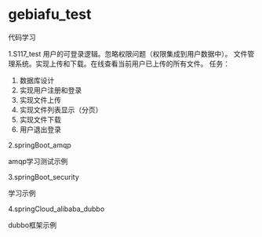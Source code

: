 # gebiafu_test
代码学习

1.S117_test
  用户的可登录逻辑。忽略权限问题（权限集成到用户数据中）。
文件管理系统。实现上传和下载。在线查看当前用户已上传的所有文件。
任务：
  1. 数据库设计
  2. 实现用户注册和登录
  3. 实现文件上传
  4. 实现文件列表显示（分页）
  5. 实现文件下载
  6. 用户退出登录

2.springBoot_amqp

  amqp学习测试示例
  
3.springBoot_security

  学习示例
  
4.springCloud_alibaba_dubbo

  dubbo框架示例


